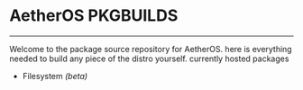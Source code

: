 # AetherOS PKGBUILDS
--------------------
Welcome to the package source repository for AetherOS.
here is everything needed to build any piece of the distro yourself.
currently hosted packages
* Filesystem *(beta)*
